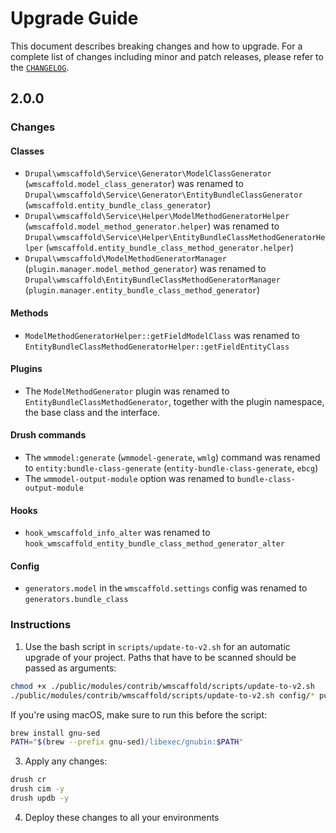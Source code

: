 # Upgrade Guide

This document describes breaking changes and how to upgrade. For a complete list of changes including minor and patch releases, please refer to the [`CHANGELOG`](CHANGELOG.md).

## 2.0.0
### Changes
#### Classes
- `Drupal\wmscaffold\Service\Generator\ModelClassGenerator` (`wmscaffold.model_class_generator`) was renamed to 
  `Drupal\wmscaffold\Service\Generator\EntityBundleClassGenerator` (`wmscaffold.entity_bundle_class_generator`)
- `Drupal\wmscaffold\Service\Helper\ModelMethodGeneratorHelper` (`wmscaffold.model_method_generator.helper`) was renamed
  to `Drupal\wmscaffold\Service\Helper\EntityBundleClassMethodGeneratorHelper` (`wmscaffold.entity_bundle_class_method_generator.helper`)
- `Drupal\wmscaffold\ModelMethodGeneratorManager` (`plugin.manager.model_method_generator`) was renamed to 
  `Drupal\wmscaffold\EntityBundleClassMethodGeneratorManager` (`plugin.manager.entity_bundle_class_method_generator`)

#### Methods
- `ModelMethodGeneratorHelper::getFieldModelClass` was renamed to `EntityBundleClassMethodGeneratorHelper::getFieldEntityClass`

#### Plugins
- The `ModelMethodGenerator` plugin was renamed to `EntityBundleClassMethodGenerator`, together with the plugin 
  namespace, the base class and the interface.

#### Drush commands
- The `wmmodel:generate` (`wmmodel-generate`, `wmlg`) command was renamed to `entity:bundle-class-generate` (`entity-bundle-class-generate`, `ebcg`)
- The `wmmodel-output-module` option was renamed to `bundle-class-output-module`

#### Hooks
- `hook_wmscaffold_info_alter` was renamed to `hook_wmscaffold_entity_bundle_class_method_generator_alter`

#### Config
- `generators.model` in the `wmscaffold.settings` config was renamed to `generators.bundle_class`

### Instructions
1. Use the bash script in `scripts/update-to-v2.sh` for an
   automatic upgrade of your project. Paths that have to be scanned should be passed as arguments:

```bash
chmod +x ./public/modules/contrib/wmscaffold/scripts/update-to-v2.sh
./public/modules/contrib/wmscaffold/scripts/update-to-v2.sh config/* public/modules/custom/* public/themes/custom/* public/sites/*
```

If you're using macOS, make sure to run this before the script:
```bash
brew install gnu-sed
PATH="$(brew --prefix gnu-sed)/libexec/gnubin:$PATH"
```

3. Apply any changes:

```bash
drush cr
drush cim -y
drush updb -y
```

4. Deploy these changes to all your environments
